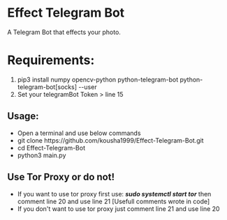 # Effect Telegram Bot
A Telegram Bot that effects your photo.

<h1>Requirements:</h1>
<ol>
<li>pip3 install numpy opencv-python python-telegram-bot python-telegram-bot[socks] --user</li>
<li>Set your telegramBot Token > line 15</li>
</ol>
<h2>Usage:</h2>
<ul>
<li>Open a terminal and use below commands</li>
<li>git clone https://github.com/kousha1999/Effect-Telegram-Bot.git</li>
<li>cd Effect-Telegram-Bot</li>
<li>python3 main.py</li>
</ul>

<h2>Use Tor Proxy or do not!</h2>
<ul>
<li>If you want to use tor proxy first use: <b><i>sudo systemctl start tor</i></b> then comment line 20 and use line 21 [Usefull comments wrote in code]</li>
<li>If you don't want to use tor proxy just comment line 21 and use line 20</li>
</ul>
